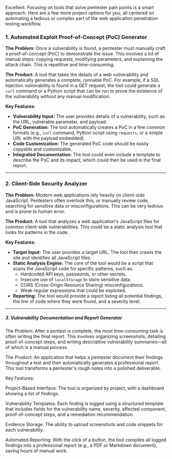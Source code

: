 Excellent. Focusing on tools that solve pentester pain points is a smart approach. Here are a few more project options for you, all centered on automating a tedious or complex part of the web application penetration testing workflow.

### 1. Automated Exploit Proof-of-Concept (PoC) Generator

**The Problem:** Once a vulnerability is found, a pentester must manually craft a proof-of-concept (PoC) to demonstrate the issue. This involves a lot of manual steps: copying requests, modifying parameters, and explaining the attack chain. This is repetitive and time-consuming.

**The Product:** A tool that takes the details of a web vulnerability and automatically generates a complete, runnable PoC. For example, if a SQL Injection vulnerability is found in a GET request, the tool could generate a `curl` command or a Python script that can be run to prove the existence of the vulnerability without any manual modification.

**Key Features:**
* **Vulnerability Input:** The user provides details of a vulnerability, such as the URL, vulnerable parameter, and payload.
* **PoC Generation:** The tool automatically creates a PoC in a few common formats (e.g., `curl` command, Python script using `requests`, or a simple URL with the payload embedded).
* **Code Customization:** The generated PoC code should be easily copyable and customizable.
* **Integrated Documentation:** The tool could even include a template to describe the PoC and its impact, which could then be used in the final report.

***

### 2. Client-Side Security Analyzer

**The Problem:** Modern web applications rely heavily on client-side JavaScript. Pentesters often overlook this, or manually review code, searching for sensitive data or misconfigurations. This can be very tedious and is prone to human error.

**The Product:** A tool that analyzes a web application's JavaScript files for common client-side vulnerabilities. This could be a static analysis tool that looks for patterns in the code.

**Key Features:**
* **Target Input:** The user provides a target URL. The tool then crawls the site and identifies all JavaScript files.
* **Static Analysis Engine:** The core of the tool would be a script that scans the JavaScript code for specific patterns, such as:
    * Hardcoded API keys, passwords, or other secrets.
    * Insecure use of `localStorage` to store sensitive data.
    * CORS (Cross-Origin Resource Sharing) misconfigurations.
    * Weak regular expressions that could be exploited.
* **Reporting:** The tool would provide a report listing all potential findings, the line of code where they were found, and a severity level.

***
##### 3\. Vulnerability Documentation and Report Generator

The Problem: After a pentest is complete, the most time-consuming task is often writing the final report. This involves organizing screenshots, detailing proof-of-concept steps, and writing descriptive vulnerability summaries—all of which is a manual process.



The Product: An application that helps a pentester document their findings throughout a test and then automatically generates a professional report. This tool transforms a pentester's rough notes into a polished deliverable.



Key Features:



Project-Based Interface: The tool is organized by project, with a dashboard showing a list of findings.



Vulnerability Templates: Each finding is logged using a structured template that includes fields for the vulnerability name, severity, affected component, proof-of-concept steps, and a remediation recommendation.



Evidence Storage: The ability to upload screenshots and code snippets for each vulnerability.



Automated Reporting: With the click of a button, the tool compiles all logged findings into a professional report (e.g., a PDF or Markdown document), saving hours of manual work.

